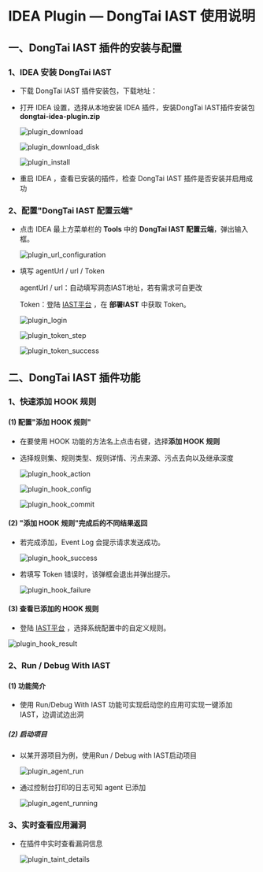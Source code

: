 #  IDEA Plugin — DongTai IAST 使用说明

<h2 id="1">一、DongTai IAST 插件的安装与配置</h3>

###  1、IDEA 安装 DongTai IAST

- 下载 DongTai IAST 插件安装包，下载地址：

- 打开 IDEA 设置，选择从本地安装 IDEA 插件，安装DongTai IAST插件安装包**dongtai-idea-plugin.zip**
  
  ![plugin_download](../../doc/assets/features/plugin_download.png)

  ![plugin_download_disk](../../doc/assets/features/plugin_download_disk.png)
  
  ![plugin_install](../assets/features/plugin_installs.png)

- 重启 IDEA ，查看已安装的插件，检查 DongTai IAST 插件是否安装并启用成功

###  2、配置"DongTai IAST 配置云端"

- 点击 IDEA 最上方菜单栏的 **Tools** 中的 **DongTai IAST 配置云端**，弹出输入框。
  
  ![plugin_url_configuration](../assets/features/plugin_url_configs.png)

- 填写 agentUrl / url / Token
  
  agentUrl / url：自动填写洞态IAST地址，若有需求可自更改
  
  Token：登陆 [IAST平台](https://iast.huoxian.cn/login) ，在 **部署IAST** 中获取 Token。
  
  ![plugin_login](../../doc/assets/features/plugin_login.png)
  
  ![plugin_token_step](../../doc/assets/features/plugin_token_step.png)
  
  ![plugin_token_success](../../doc/assets/features/plugin_token_success.png)

<h2 id="2">二、DongTai IAST 插件功能</h3>

### 1、快速添加 HOOK 规则

####  (1) 配置"添加 HOOK 规则"

- 在要使用 HOOK 功能的方法名上点击右键，选择**添加 HOOK 规则**

- 选择规则集、规则类型、规则详情、污点来源、污点去向以及继承深度
    
    ![plugin_hook_action](../../doc/assets/features/plugin_hook_action.png)
    
    ![plugin_hook_config](../../doc/assets/features/plugin_hook_config.png)
    
    ![plugin_hook_commit](../../doc/assets/features/plugin_hook_commit.png)

####  (2) "添加 HOOK 规则"完成后的不同结果返回

- 若完成添加，Event Log 会提示请求发送成功。
  
  ![plugin_hook_success](../../doc/assets/features/plugin_hook_success.png)
  
- 若填写 Token 错误时，该弹框会退出并弹出提示。
  
  ![plugin_hook_failure](../../doc/assets/features/plugin_hook_failure.png)

####  (3) 查看已添加的 HOOK 规则
  
 - 登陆 [IAST平台](https://iast.huoxian.cn/login) ，选择系统配置中的自定义规则。 

  ![plugin_hook_result](../../doc/assets/features/plugin_hook_result.png)

[comment]: <> (<h4 id="2">二、一键配置本地agent</h3>)
### 2、Run / Debug With IAST

####  (1) 功能简介

- 使用 Run/Debug With IAST 功能可实现启动您的应用可实现一键添加 IAST，边调试边出洞

##### (2) 启动项目

- 以某开源项目为例，使用Run / Debug with IAST启动项目

  ![plugin_agent_run](../../doc/assets/features/plugin_run_debug_app.png)
  
- 通过控制台打印的日志可知 agent 已添加
  
  ![plugin_agent_running](../../doc/assets/features/plugin_agent_add.png)

### 3、实时查看应用漏洞

- 在插件中实时查看漏洞信息

  ![plugin_taint_details](../../doc/assets/features/plugin_taint_details.png)










  
